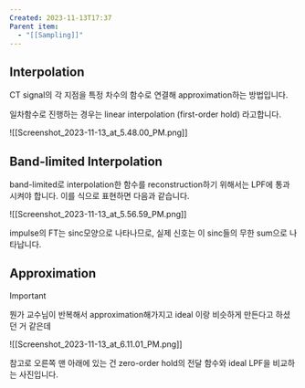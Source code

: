 ```yaml
---
Created: 2023-11-13T17:37
Parent item:
  - "[[Sampling]]"
---
```

## Interpolation

CT signal의 각 지점을 특정 차수의 함수로 연결해 approximation하는 방법입니다.

일차함수로 진행하는 경우는 linear interpolation (first-order hold) 라고합니다.

![[Screenshot_2023-11-13_at_5.48.00_PM.png]]

## Band-limited Interpolation

band-limited로 interpolation한 함수를 reconstruction하기 위해서는 LPF에 통과시켜야 합니다. 이를 식으로 표현하면 다음과 같습니다.

![[Screenshot_2023-11-13_at_5.56.59_PM.png]]

impulse의 FT는 sinc모양으로 나타나므로, 실제 신호는 이 sinc들의 무한 sum으로 나타납니다.

## Approximation

> [!important]  
> 뭔가 교수님이 반복해서 approximation해가지고 ideal 이랑 비슷하게 만든다고 하셨던 거 같은데  

![[Screenshot_2023-11-13_at_6.11.01_PM.png]]

참고로 오른쪽 맨 아래에 있는 건 zero-order hold의 전달 함수와 ideal LPF을 비교하는 사진입니다.